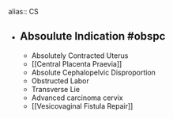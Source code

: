 alias:: CS

- ## Absoulute Indication #obspc
	- Absolutely Contracted Uterus
	- [[Central Placenta Praevia]]
	- Absolute Cephalopelvic Disproportion
	- Obstructed Labor
	- Transverse Lie[]()
	- Advanced carcinoma cervix
	- [[Vesicovaginal Fistula Repair]]